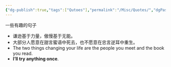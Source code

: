 ```yaml
---
{"dg-publish":true,"tags":["Qutoes"],"permalink":"/Misc/Quotes/","dgPassFrontmatter":true,"created":"2023-04-27T15:19:41.879+08:00","updated":"2023-04-27T16:44:37.450+08:00"}
---
```



一些有趣的句子


- 谦逊基于力量，傲慢基于无能。
- 大部分人愿意在甜言蜜语中死去，也不愿意在忠言逆耳中重生。
- The two things changing your life are the people you meet and the book you read.
- **I’ll try anything once**.




